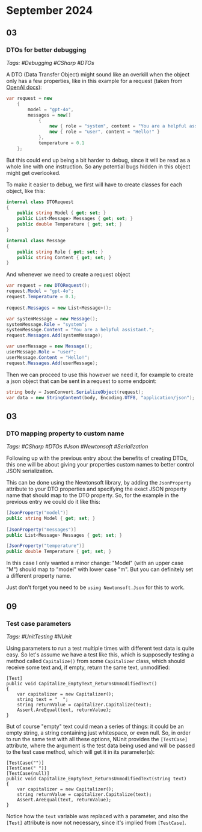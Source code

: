 # September 2024

## 03

### DTOs for better debugging

_Tags: #Debugging #CSharp #DTOs_

A DTO (Data Transfer Object) might sound like an overkill when the object only has a few properties, like in this example for a request (taken from [OpenAI docs](https://platform.openai.com/docs/api-reference/chat/create)):

```csharp
var request = new
    {
        model = "gpt-4o",
        messages = new[]
            {
                new { role = "system", content = "You are a helpful assistant." },
                new { role = "user", content = "Hello!" }
            },
            temperature = 0.1
    };
```

But this could end up being a bit harder to debug, since it will be read as a whole line with one instruction. So any potential bugs hidden in this object might get overlooked.

To make it easier to debug, we first will have to create classes for each object, like this:

```csharp
internal class DTORequest
{
    public string Model { get; set; }
    public List<Message> Messages { get; set; }
    public double Temperature { get; set; }
}

internal class Message
{
    public string Role { get; set; }
    public string Content { get; set; }
}
```

And whenever we need to create a request object

```csharp
var request = new DTORequest();
request.Model = "gpt-4o";
request.Temperature = 0.1;
            
request.Messages = new List<Message>();

var systemMessage = new Message();
systemMessage.Role = "system";
systemMessage.Content = "You are a helpful assistant.";
request.Messages.Add(systemMessage);

var userMessage = new Message();
userMessage.Role = "user";
userMessage.Content = "Hello!";
request.Messages.Add(userMessage);
```

Then we can proceed to use this however we need it, for example to create a json object that can be sent in a request to some endpoint:

```csharp
string body = JsonConvert.SerializeObject(request);
var data = new StringContent(body, Encoding.UTF8, "application/json");
```

## 03

### DTO mapping property to custom name

_Tags: #CSharp #DTOs #Json #Newtonsoft #Serialization_

Following up with the previous entry about the benefits of creating DTOs, this one will be about giving your properties custom names to better control JSON serialization.

This can be done using the Newtonsoft library, by adding the `JsonProperty` attribute to your DTO properties and specifying the exact JSON property name that should map to the DTO property. So, for the example in the previous entry we could do it like this:

```csharp
[JsonProperty("model")]
public string Model { get; set; }
        
[JsonProperty("messages")]
public List<Message> Messages { get; set; }

[JsonProperty("temperature")]
public double Temperature { get; set; }
```

In this case I only wanted a minor change: "Model" (with an upper case "M") should map to "model" with lower case "m". But you can definitely set a different property name.

Just don't forget you need to be `using Newtonsoft.Json` for this to work.


## 09

### Test case parameters

_Tags: #UnitTesting #NUnit_

Using parameters to run a test multiple times with different test data is quite easy. So let's assume we have a test like this, which is supposedly testing a method called `Capitalize()` from some `Capitalizer` class, which should receive some text and, if empty, return the same text, unmodified:

```Csharp
[Test]
public void Capitalize_EmptyText_ReturnsUnmodifiedText()
{
    var capitalizer = new Capitalizer();
    string text = "  ";
    string returnValue = capitalizer.Capitalize(text);
    Assert.AreEqual(text, returnValue);
}
```

But of course "empty" text could mean a series of things: it could be an empty string, a string containing just whitespace, or even null. So, in order to run the same test with all these options, NUnit provides the `[TestCase]` attribute, where the argument is the test data being used and will be passed to the test case method, which will get it in its parameter(s):

```Csharp
[TestCase("")]
[TestCase(" ")]
[TestCase(null)]
public void Capitalize_EmptyText_ReturnsUnmodifiedText(string text)
{
    var capitalizer = new Capitalizer();
    string returnValue = capitalizer.Capitalize(text);
    Assert.AreEqual(text, returnValue);
}
```

Notice how the `text` variable was replaced with a parameter, and also the `[Test]` attribute is now not necessary, since it's implied from `[TestCase]`.
